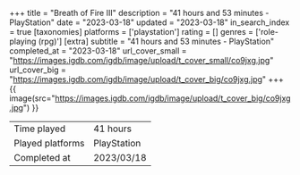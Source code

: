 +++
title = "Breath of Fire III"
description = "41 hours and 53 minutes - PlayStation"
date = "2023-03-18"
updated = "2023-03-18"
in_search_index = true
[taxonomies]
platforms = ['playstation']
rating = []
genres = ['role-playing (rpg)']
[extra]
subtitle = "41 hours and 53 minutes - PlayStation"
completed_at = "2023-03-18"
url_cover_small = "https://images.igdb.com/igdb/image/upload/t_cover_small/co9jxg.jpg"
url_cover_big = "https://images.igdb.com/igdb/image/upload/t_cover_big/co9jxg.jpg"
+++
{{ image(src="https://images.igdb.com/igdb/image/upload/t_cover_big/co9jxg.jpg") }}

|              |            |
| ------------ | ---------- |
| Time played  | 41 hours |
| Played platforms    | PlayStation |
| Completed at | 2023/03/18 |


